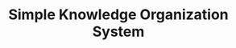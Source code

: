 ---
schema: default
title: Simple Knowledge Organization System
notes: >-
  The Simple Knowledge Organization System (SKOS) is a common data model for
  sharing and linking knowledge organization systems via the Semantic Web. @en
organization: DataScientia Foundation
resources:
  - name: SKOS.UAN.owl
    url: >-
      http://git.knowdive.disi.unitn.it:8080/knowledge/LiveKnowledge/SREP/knowledge_organization/raw/master/SKOS.UAN.owl
    format: owl
    description: >-
      The Simple Knowledge Organization System (SKOS) is a common data model for
      sharing and linking knowledge organization systems via the Semantic Web.
      @en
    license: ''
    status: Unannotated
    byteSize: '22.732'
    issued: '2009-08-18'
    language: en
    modified: '17 December 2020, 01:42 (UTC+01:00)'
    OntologyEngineeringTool: Protégé
    ontologyLanguage: owl
    ontologySyntax: rdf
    example: Unknown
    ReferenceLKRepository: SREP
    referenceOntology: Unknown
    referenceDatasets: Unknown
distribution: skos-owl
keyword: Concept schemes
publisher: W3C
category:
  - Upper-Level
versionNotes: >-
  2015: Annual review done! Added the editors of the W3C document at
  http://www.w3.org/2009/08/skos-reference/skos.html
landingPage: 'http://www.w3.org/2009/08/skos-reference/skos.html'
accessRigths: Public
creator: 'Alistair Miles, Sean Bechhofer'
hasVersion: Unknown
isVersionOf: Unknown
issued: '2009-08-18'
modified: '17 December 2020, 01:42 (UTC+01:00)'
language: en
provenance: ''
page: 'http://www.w3.org/2004/02/skos/core'
wasGeneratedBy: Unknown
versionInfo: W3C-Recommendation
formalityLevel: Teleontology
OntologyEngineeringMethodology: Unknown
acronym: skos
CompetencyQuestion: Unknown
preferredNamespacePrefix: skos
toDoList: To completely annotate.
namespacesGenerated: Unknown
namespacesReused: Unknown
datasetLevel: Knowledge Level(L3-4)
spatialExtent: Unknown
temporalExtent: Unknown
---